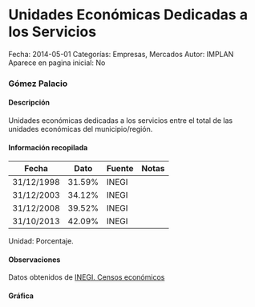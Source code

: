 Unidades Económicas Dedicadas a los Servicios
=====

Fecha: 2014-05-01
Categorías: Empresas, Mercados
Autor: IMPLAN
Aparece en pagina inicial: No

### Gómez Palacio

#### Descripción

Unidades económicas dedicadas a los servicios entre el total de las unidades económicas del municipio/región.

<!-- break -->

#### Información recopilada

<table class="table table-hover table-bordered matriz">
  <thead>
    <tr><th>Fecha</th><th>Dato</th><th>Fuente</th><th>Notas</th></tr>
  </thead>
  <tbody>
    <tr><td class="centrado">31/12/1998</td><td class="derecha">31.59%</td><td>INEGI</td><td></td></tr>
    <tr><td class="centrado">31/12/2003</td><td class="derecha">34.12%</td><td>INEGI</td><td></td></tr>
    <tr><td class="centrado">31/12/2008</td><td class="derecha">39.52%</td><td>INEGI</td><td></td></tr>
    <tr><td class="centrado">31/10/2013</td><td class="derecha">42.09%</td><td>INEGI</td><td></td></tr>
  </tbody>
</table>

Unidad: Porcentaje.

#### Observaciones

Datos obtenidos de [INEGI. Censos económicos](http://www3.inegi.org.mx/sistemas/saic/)

#### Gráfica

<div id="Morrisqiuhabkp" class="grafica"></div>
  <script>
  new Morris.Line({
    element: 'Morrisqiuhabkp',
    data: [
      { fecha: '1998-12-31', dato: 31.5900 },
      { fecha: '2003-12-31', dato: 34.1200 },
      { fecha: '2008-12-31', dato: 39.5200 },
      { fecha: '2013-10-31', dato: 42.0900 }
    ],
    xkey: 'fecha',
    ykeys: ['dato'],
    labels: ['Dato'],
    lineColors: ['#FF5B02'],
    xLabelFormat: function(d) {
      return d.getDate()+'/'+(d.getMonth()+1)+'/'+d.getFullYear();
    },
    dateFormat: function (ts) {
      var d = new Date(ts);
      return d.getDate() + '/' + (d.getMonth() + 1) + '/' + d.getFullYear();
    }
  });
  </script>
